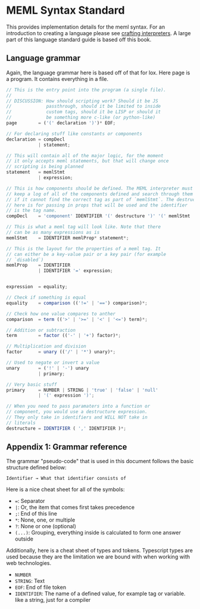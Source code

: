 # MEML Syntax Standard

This provides implementation details for the meml syntax. For an introduction to creating a language please see [crafting interpreters](https://craftinginterpreters.com/). A large part of this language standard guide is based off this book.

## Language grammar

Again, the language grammar here is based off of that for lox. Here page is a program. It contains everything in a file.

```ts
// This is the entry point into the program (a single file).
//
// DISCUSSION: How should scripting work? Should it be JS
//             passthrough, should it be limited to inside
//             custom tags, should it be LISP or should it
//             be something more c-like (or python-like)
page        = ('(' declaration ')')* EOF;

// For declaring stuff like constants or components
declaration = compDecl
            | statement;

// This will contain all of the major logic, for the moment
// it only accepts meml statements, but that will change once
// scripting is being planned
statement   = memlStmt
            | expression;

// This is how components should be defined. The MEML interpreter must
// keep a log of all of the components defined and search through them
// if it cannot find the correct tag as part of `memlStmt`. The destructure
// here is for passing in props that will be used and the identifier
// is the tag name.
compDecl    = 'component' IDENTIFIER '(' destructure ')' '(' memlStmt ')';

// This is what a meml tag will look like. Note that there
// can be as many expressions as is
memlStmt    = IDENTIFIER memlProp* statement*;

// This is the layout for the properties of a meml tag. It
// can either be a key-value pair or a key pair (for example
// `disabled`)
memlProp    = IDENTIFIER
            | IDENTIFIER '=' expression;


expression  = equality;

// Check if something is equal
equality    = comparison (('!=' | '==') comparison)*;

// Check how one value compares to anther
comparison  = term (('>' | '>=' | '<' | '<=') term)*;

// Addition or subtraction
term        = factor (('-' | '+') factor)*;

// Multiplication and division
factor      = unary (('/' | '*') unary)*;

// Used to negate or invert a value
unary       = ('!' | '-') unary
            | primary;

// Very basic stuff
primary     = NUMBER | STRING | 'true' | 'false' | 'null'
            | '(' expression ')';

// When you need to pass paramaters into a function or
// component, you would use a destructure expression.
// They only take in identifiers and WILL NOT take in
// literals
destructure = IDENTIFIER ( ',' IDENTIFIER )*;
```

## Appendix 1: Grammar reference

The grammar "pseudo-code" that is used in this document follows the basic structure defined below:

```
Identifier → What that identifier consists of
```

Here is a nice cheat sheet for all of the symbols:

- `=`: Separator
- `|`: Or, the item that comes first takes precedence
- `;`: End of this line
- `*`: None, one, or multiple
- `?`: None or one (optional)
- `(...)`: Grouping, everything inside is calculated to form one answer outside

Additionally, here is a cheat sheet of types and tokens. Typescript types are used because they are the limitation we are bound with when working with web technologies.

- `NUMBER`
- `STRING`: Text
- `EOF`: End of file token
- `IDENTIFIER`: The name of a defined value, for example tag or variable. like a string, just for a compiler

